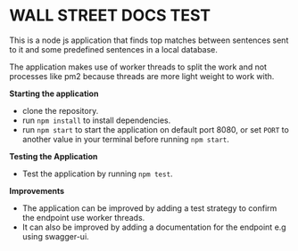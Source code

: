 # **WALL STREET DOCS TEST**

This is a node js application that finds top matches between 
sentences sent to it and some predefined sentences in a local database.

The application makes use of worker threads to split the work
and not processes like pm2 because threads are more light weight
to work with.

 **Starting the application**
 - clone the repository.
 - run `npm install` to install dependencies.
 - run `npm start` to start the application on default port 8080,
  or set `PORT` to another value in your 
  terminal before running `npm start`.

**Testing the Application**

- Test the application by running `npm test`.


**Improvements** 
- The application can be improved by adding a test 
strategy to confirm the endpoint use worker threads.
- It can also be improved by adding a documentation 
for the endpoint e.g using swagger-ui.


  
 